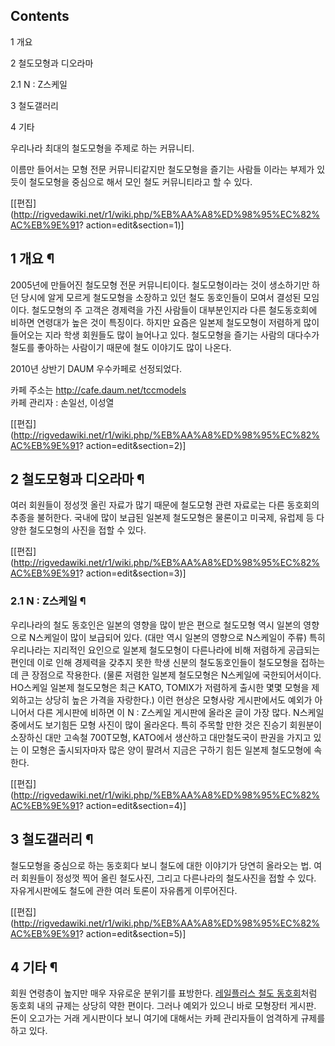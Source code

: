## Contents

    

1 개요

2 철도모형과 디오라마

    

2.1 N : Z스케일

3 철도갤러리

4 기타

우리나라 최대의 철도모형을 주제로 하는 커뮤니티.

이름만 들어서는 모형 전문 커뮤니티같지만 철도모형을 즐기는 사람들 이라는 부제가 있듯이 철도모형을 중심으로 해서 모인 철도 커뮤니티라고 할
수 있다.

[[편집](http://rigvedawiki.net/r1/wiki.php/%EB%AA%A8%ED%98%95%EC%82%AC%EB%9E%91?
action=edit&section=1)]

## 1 개요 ¶

2005년에 만들어진 철도모형 전문 커뮤니티이다. 철도모형이라는 것이 생소하기만 하던 당시에 알게 모르게 철도모형을 소장하고 있던 철도
동호인들이 모여서 결성된 모임이다. 철도모형의 주 고객은 경제력을 가진 사람들이 대부분인지라 다른 철도동호회에 비하면 연령대가 높은 것이
특징이다. 하지만 요즘은 일본제 철도모형이 저렴하게 많이 들어오는 지라 학생 회원들도 많이 늘어나고 있다. 철도모형을 즐기는 사람의 대다수가
철도를 좋아하는 사람이기 때문에 철도 이야기도 많이 나온다.

  

2010년 상반기 DAUM 우수카페로 선정되었다.

  

카페 주소는 <http://cafe.daum.net/tccmodels>  
카페 관리자 : 손일선, 이성열

[[편집](http://rigvedawiki.net/r1/wiki.php/%EB%AA%A8%ED%98%95%EC%82%AC%EB%9E%91?
action=edit&section=2)]

## 2 철도모형과 디오라마 ¶

여러 회원들이 정성껏 올린 자료가 많기 때문에 철도모형 관련 자료로는 다른 동호회의 추종을 불허한다. 국내에 많이 보급된 일본제 철도모형은
물론이고 미국제, 유럽제 등 다양한 철도모형의 사진을 접할 수 있다.

[[편집](http://rigvedawiki.net/r1/wiki.php/%EB%AA%A8%ED%98%95%EC%82%AC%EB%9E%91?
action=edit&section=3)]

### 2.1 N : Z스케일 ¶

우리나라의 철도 동호인은 일본의 영향을 많이 받은 편으로 철도모형 역시 일본의 영향으로 N스케일이 많이 보급되어 있다. (대만 역시 일본의
영향으로 N스케일이 주류) 특히 우리나라는 지리적인 요인으로 일본제 철도모형이 다른나라에 비해 저렴하게 공급되는 편인데 이로 인해 경제력을
갖추지 못한 학생 신분의 철도동호인들이 철도모형을 접하는데 큰 장점으로 작용한다. (물론 저렴한 일본제 철도모형은 N스케일에 국한되어서이다.
HO스케일 일본제 철도모형은 최근 KATO, TOMIX가 저렴하게 출시한 몇몇 모형을 제외하고는 상당히 높은 가격을 자랑한다.) 이런 현상은
모형사랑 게시판에서도 예외가 아니어서 다른 게시판에 비하면 이 N : Z스케일 게시판에 올라온 글이 가장 많다. N스케일 중에서도 보기힘든
모형 사진이 많이 올라온다. 특히 주목할 만한 것은 진승기 회원분이 소장하신 대만 고속철 700T모형, KATO에서 생산하고 대만철도국이
판권을 가지고 있는 이 모형은 출시되자마자 많은 양이 팔려서 지금은 구하기 힘든 일본제 철도모형에 속한다.  

[[편집](http://rigvedawiki.net/r1/wiki.php/%EB%AA%A8%ED%98%95%EC%82%AC%EB%9E%91?
action=edit&section=4)]

## 3 철도갤러리 ¶

철도모형을 중심으로 하는 동호회다 보니 철도에 대한 이야기가 당연히 올라오는 법. 여러 회원들이 정성껏 찍어 올린 철도사진, 그리고
다른나라의 철도사진을 접할 수 있다. 자유게시판에도 철도에 관한 여러 토론이 자유롭게 이루어진다.

[[편집](http://rigvedawiki.net/r1/wiki.php/%EB%AA%A8%ED%98%95%EC%82%AC%EB%9E%91?
action=edit&section=5)]

## 4 기타 ¶

회원 연령층이 높지만 매우 자유로운 분위기를 표방한다. [레일플러스 철도 동호회](%EB%A0%88%EC%9D%BC%ED%94%8C%EB%9F%AC%EC%8A%A4%20%EC%B2%A0%EB%8F%84%20%EB%8F%99%ED%98%B8%ED%9A%8C.md)처럼 동호회
내의 규제는 상당히 약한 편이다. 그러나 예외가 있으니 바로 모형장터 게시판. 돈이 오고가는 거래 게시판이다 보니 여기에 대해서는 카페
관리자들이 엄격하게 규제를 하고 있다.  

